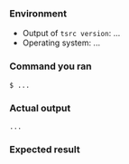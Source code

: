 ### Environment

* Output of `tsrc version`: ...
* Operating system: ...

### Command you ran

```console
$ ...
```

### Actual output

```text
...
```

### Expected result
